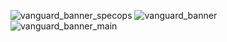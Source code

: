 ![vanguard_banner_specops](https://github.com/SilenceIsFatto/SSV_Androids/assets/78276788/53b2ef88-1148-4c5d-8128-7d9633fa2973)
![vanguard_banner](https://github.com/SilenceIsFatto/SSV_Androids/assets/78276788/6bc0131f-2eed-4869-9ccf-0ab8e3a7a86e)
![vanguard_banner_main](https://github.com/SilenceIsFatto/SSV_Androids/assets/78276788/c81fc954-e4b1-43d2-802a-9d70f52e0deb)
